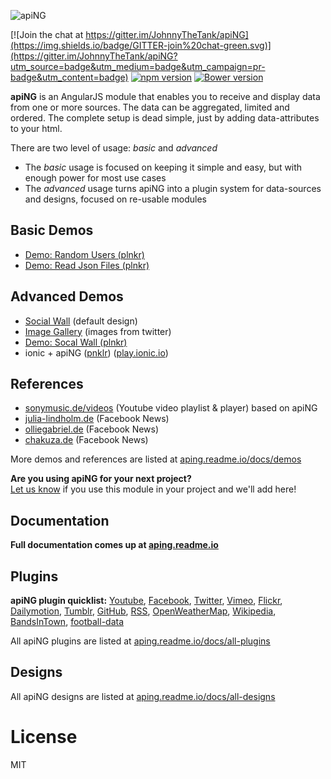 [logo]: http://johnnythetank.github.io/apiNG/logo/320/aping-logo.png "apiNG"
![apiNG][logo]

[![Join the chat at https://gitter.im/JohnnyTheTank/apiNG](https://img.shields.io/badge/GITTER-join%20chat-green.svg)](https://gitter.im/JohnnyTheTank/apiNG?utm_source=badge&utm_medium=badge&utm_campaign=pr-badge&utm_content=badge)
[![npm version](https://badge.fury.io/js/aping.svg)](https://badge.fury.io/js/aping)
[![Bower version](https://badge.fury.io/bo/apiNG.svg)](https://badge.fury.io/bo/apiNG)

**apiNG** is an AngularJS module that enables you to receive and display data from one or more sources. The data can be aggregated, limited and ordered. The complete setup is dead simple, just by adding data-attributes to your html.

There are two level of usage: _basic_ and _advanced_
* The _basic_ usage is focused on keeping it simple and easy, but with enough power for most use cases
* The _advanced_ usage turns apiNG into a plugin system for data-sources and designs, focused on re-usable modules

## Basic Demos
- [Demo: Random Users (plnkr)](http://plnkr.co/xmflhJ)
- [Demo: Read Json Files (plnkr)](http://plnkr.co/k3DPNc)

## Advanced Demos
- [Social Wall](http://aping.js.org/#demo) (default design)
- [Image Gallery](https://rawgit.com/JohnnyTheTank/apiNG-design-xgallerify/master/demo/) (images from twitter)
- [Demo: Socal Wall (plnkr)](http://plnkr.co/dz3Dru)
- ionic + apiNG ([pnklr](http://plnkr.co/edit/WesqTb?p=preview)) ([play.ionic.io](http://play.ionic.io/app/0137f0b5967d))

## References
- [sonymusic.de/videos](https://sonymusic.de/videos) (Youtube video playlist & player) based on apiNG
- [julia-lindholm.de](http://www.julia-lindholm.de/home/#news) (Facebook News) 
- [olliegabriel.de](http://www.olliegabriel.de/#news) (Facebook News)
- [chakuza.de](http://www.chakuza.de/news/) (Facebook News)

More demos and references are listed at [aping.readme.io/docs/demos](https://aping.readme.io/docs/demos)

**Are you using apiNG for your next project?**
<br>[Let us know](https://github.com/JohnnyTheTank/apiNG/issues/new) if you use this module in your project and we'll add here!

## Documentation
**Full documentation comes up at [aping.readme.io](https://aping.readme.io)**

## Plugins
**apiNG plugin quicklist:** [Youtube](https://github.com/JohnnyTheTank/apiNG-plugin-youtube), [Facebook](https://github.com/JohnnyTheTank/apiNG-plugin-facebook), [Twitter](https://github.com/JohnnyTheTank/apiNG-plugin-codebird), [Vimeo](https://github.com/JohnnyTheTank/apiNG-plugin-vimeo), [Flickr](https://github.com/JohnnyTheTank/apiNG-plugin-flickr), [Dailymotion](https://github.com/JohnnyTheTank/apiNG-plugin-dailymotion), [Tumblr](https://github.com/JohnnyTheTank/apiNG-plugin-tumblr), [GitHub](https://github.com/JohnnyTheTank/apiNG-plugin-github), [RSS](https://github.com/JohnnyTheTank/apiNG-plugin-rss), [OpenWeatherMap](https://github.com/JohnnyTheTank/apiNG-plugin-openweathermap), [Wikipedia](https://github.com/JohnnyTheTank/apiNG-plugin-wikipedia), [BandsInTown](https://github.com/JohnnyTheTank/apiNG-plugin-bandsintown), [football-data](https://github.com/JohnnyTheTank/apiNG-plugin-footballdata)

All apiNG plugins are listed at [aping.readme.io/docs/all-plugins](https://aping.readme.io/docs/all-plugins)

## Designs
All apiNG designs are listed at [aping.readme.io/docs/all-designs](https://aping.readme.io/docs/all-designs)

# License
MIT